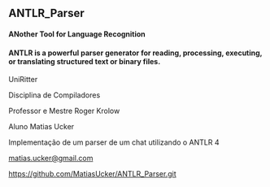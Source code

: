 ## ANTLR_Parser
#### ANother Tool for Language Recognition
#### ANTLR is a powerful parser generator for reading, processing, executing, or translating structured text or binary files.


UniRitter

Disciplina de Compiladores

Professor e Mestre Roger Krolow

Aluno Matias Ucker

Implementação de um parser de um chat utilizando o ANTLR 4


matias.ucker@gmail.com

https://github.com/MatiasUcker/ANTLR_Parser.git
